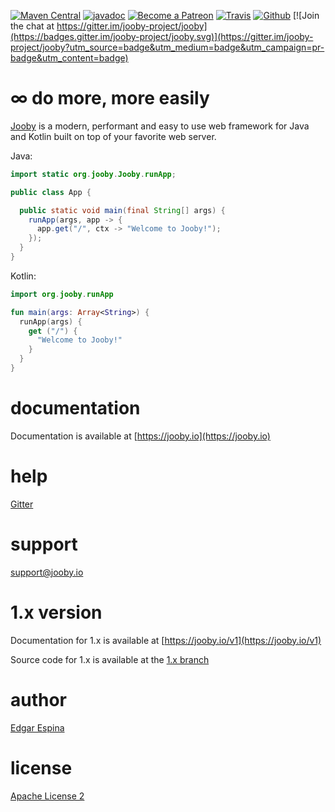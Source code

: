 [![Maven Central](https://maven-badges.herokuapp.com/maven-central/io.jooby/jooby/badge.svg)](https://maven-badges.herokuapp.com/maven-central/io.jooby/jooby)
[![javadoc](https://javadoc.io/badge/io.jooby/jooby.svg)](https://javadoc.io/doc/io.jooby/jooby/latest)
[![Become a Patreon](https://img.shields.io/badge/patreon-donate-orange.svg)](https://patreon.com/edgarespina)
[![Travis](https://travis-ci.org/jooby-project/jooby.svg?branch=master)](https://travis-ci.org/jooby-project/jooby)
[![Github](https://github.com/jooby-project/jooby/workflows/Full%20Build/badge.svg)](https://github.com/jooby-project/jooby/actions)
[![Join the chat at https://gitter.im/jooby-project/jooby](https://badges.gitter.im/jooby-project/jooby.svg)](https://gitter.im/jooby-project/jooby?utm_source=badge&utm_medium=badge&utm_campaign=pr-badge&utm_content=badge)

# &infin; do more, more easily

[Jooby](https://jooby.io) is a modern, performant and easy to use web framework for Java and Kotlin built on top of your
favorite web server.

Java:

```java
import static org.jooby.Jooby.runApp;

public class App {

  public static void main(final String[] args) {
    runApp(args, app -> {
      app.get("/", ctx -> "Welcome to Jooby!");
    });
  }
}

```

Kotlin:

```kotlin
import org.jooby.runApp

fun main(args: Array<String>) {
  runApp(args) {
    get ("/") {
      "Welcome to Jooby!"
    }
  }
}

```

documentation
=====

Documentation is available at [https://jooby.io](https://jooby.io)

help
=====

[Gitter](https://gitter.im/jooby-project/jooby)

support
=====

[support@jooby.io](mailto:support@jooby.io?Subject=Jooby%20Support)


1.x version
=====

Documentation for 1.x is available at [https://jooby.io/v1](https://jooby.io/v1)

Source code for 1.x is available at the [1.x branch](https://github.com/jooby-project/jooby/tree/1.x)

author
=====

 [Edgar Espina](https://twitter.com/edgarespina)

license
=====

[Apache License 2](http://www.apache.org/licenses/LICENSE-2.0.html)
